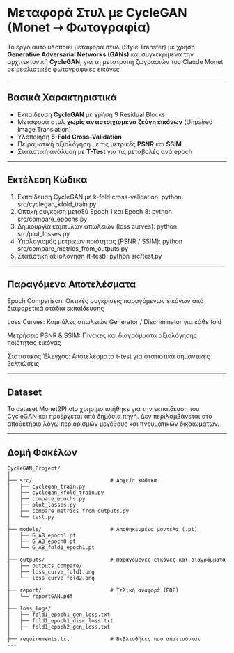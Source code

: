 # Μεταφορά Στυλ με CycleGAN (Monet ➝ Φωτογραφία)

Το έργο αυτό υλοποιεί μεταφορά στυλ (Style Transfer) με χρήση **Generative Adversarial Networks (GANs)** και συγκεκριμένα την αρχιτεκτονική **CycleGAN**, για τη μετατροπή ζωγραφιών του Claude Monet σε ρεαλιστικές φωτογραφικές εικόνες.

---

## Βασικά Χαρακτηριστικά

- Εκπαίδευση **CycleGAN** με χρήση 9 Residual Blocks
- Μεταφορά στυλ **χωρίς αντιστοιχισμένα ζεύγη εικόνων** (Unpaired Image Translation)
- Υλοποίηση **5-Fold Cross-Validation**
- Πειραματική αξιολόγηση με τις μετρικές **PSNR** και **SSIM**
- Στατιστική ανάλυση με **T-Test** για τις μεταβολές ανά epoch

---

## Εκτέλεση Κώδικα

1. Εκπαίδευση CycleGAN με k-fold cross-validation:
python src/cyclegan_kfold_train.py
2. Οπτική σύγκριση μεταξύ Epoch 1 και Epoch 8:
python src/compare_epochs.py
3. Δημιουργία καμπυλών απωλειών (loss curves):
python src/plot_losses.py
4. Υπολογισμός μετρικών ποιότητας (PSNR / SSIM):
python src/compare_metrics_from_outputs.py
5. Στατιστική αξιολόγηση (t-test):
python src/test.py

---

## Παραγόμενα Αποτελέσματα

Epoch Comparison: Οπτικές συγκρίσεις παραγόμενων εικόνων από διαφορετικά στάδια εκπαίδευσης

Loss Curves: Καμπύλες απωλειών Generator / Discriminator για κάθε fold

Μετρήσεις PSNR & SSIM: Πίνακες και διαγράμματα αξιολόγησης ποιότητας εικόνας

Στατιστικός Έλεγχος: Αποτελέσματα t-test για στατιστικά σημαντικές βελτιώσεις

---

## Dataset

Το dataset Monet2Photo χρησιμοποιήθηκε για την εκπαίδευση του CycleGAN και προέρχεται από δημόσια πηγή. Δεν περιλαμβάνεται στο αποθετήριο λόγω περιορισμών μεγέθους και πνευματικών δικαιωμάτων.

---
## Δομή Φακέλων

```
CycleGAN_Project/
│
├── src/                         # Αρχεία κώδικα
│   ├── cyclegan_train.py
│   ├── cyclegan_kfold_train.py
│   ├── compare_epochs.py
│   ├── plot_losses.py
│   ├── compare_metrics_from_outputs.py
│   └── test.py
│
├── models/                      # Αποθηκευμένα μοντέλα (.pt)
│   ├── G_AB_epoch1.pt
│   ├── G_AB_epoch8.pt
│   └── G_AB_fold1_epoch1.pt
│
├── outputs/                     # Παραγόμενες εικόνες και διαγράμματα
│   ├── outputs_compare/
│   ├── loss_curve_fold1.png
│   └── loss_curve_fold2.png
│
├── report/                      # Τελική αναφορά (PDF)
│   └── reportGAN.pdf
│
├── loss_logs/
│   ├── fold1_epoch1_gen_loss.txt
│   ├── fold1_epoch1_disc_loss.txt
│   ├── fold1_epoch2_gen_loss.txt
│
├── requirements.txt             # Βιβλιοθήκες που απαιτούνται
---
